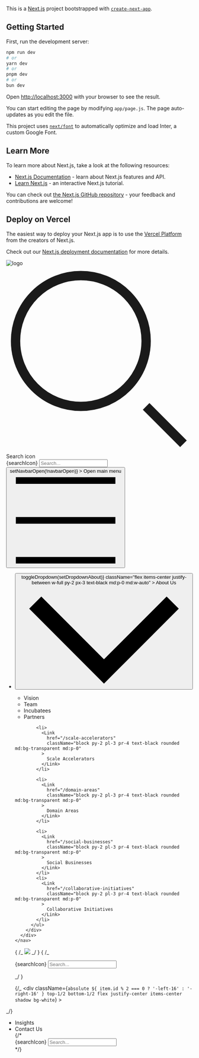 This is a [Next.js](https://nextjs.org/) project bootstrapped with [`create-next-app`](https://github.com/vercel/next.js/tree/canary/packages/create-next-app).

## Getting Started

First, run the development server:

```bash
npm run dev
# or
yarn dev
# or
pnpm dev
# or
bun dev
```

Open [http://localhost:3000](http://localhost:3000) with your browser to see the result.

You can start editing the page by modifying `app/page.js`. The page auto-updates as you edit the file.

This project uses [`next/font`](https://nextjs.org/docs/basic-features/font-optimization) to automatically optimize and load Inter, a custom Google Font.

## Learn More

To learn more about Next.js, take a look at the following resources:

- [Next.js Documentation](https://nextjs.org/docs) - learn about Next.js features and API.
- [Learn Next.js](https://nextjs.org/learn) - an interactive Next.js tutorial.

You can check out [the Next.js GitHub repository](https://github.com/vercel/next.js/) - your feedback and contributions are welcome!

## Deploy on Vercel

The easiest way to deploy your Next.js app is to use the [Vercel Platform](https://vercel.com/new?utm_medium=default-template&filter=next.js&utm_source=create-next-app&utm_campaign=create-next-app-readme) from the creators of Next.js.

Check out our [Next.js deployment documentation](https://nextjs.org/docs/deployment) for more details.

<nav className="" data-aos="fade-down">
      <div className="max-w-screen-xl flex flex-wrap items-center justify-between mx-auto p-2 md:p-0">
        <Link
          href="/"
          className="flex items-center space-x-3 rtl:space-x-reverse"
        >
          <Image
            src="/logo.png"
            width={80}
            height={30}
            alt="logo"
            className="ps-2"
          />
        </Link>
        <div className="flex md:order-2">
          <div className="relative md:block">
            <div className="absolute inset-y-0 start-0 flex items-center ps-3 pointer-events-none">
              <svg
                className="w-4 h-4 text-gray-500 dark:text-gray-400"
                aria-hidden="true"
                xmlns="http://www.w3.org/2000/svg"
                fill="none"
                viewBox="0 0 20 20"
              >
                <path
                  stroke="currentColor"
                  strokeLinecap="round"
                  strokeLinejoin="round"
                  strokeWidth="2"
                  d="m19 19-4-4m0-7A7 7 0 1 1 1 8a7 7 0 0 1 14 0Z"
                />
              </svg>
              <span className="sr-only">Search icon</span>
            </div>
            <div className="search-container relative me-1 w-12 h-12 bg-white border-4 border-white rounded-full p-1 transform transition-all duration-1000 ease-in-out hover:w-[200px] cursor-pointer group">
              <span className="search-icon absolute top-0 right-0 w-10 h-10 text-cms-primary flex items-center justify-center rounded-full text-2xl transition-all duration-1000 ease-in-out group-hover:bg-purple-700 group-hover:text-white">
                {searchIcon}
              </span>
              <input
                type="text"
                id="search-navbar"
                className="search-input border absolute top-0 left-0 w-full h-10 text-sm text-gray-900 rounded-full p-0 pl-5 focus:ring-blue-500 focus:border-blue-500 dark:bg-gray-700 dark:placeholder-gray-400 dark:text-white hidden"
                placeholder="Search..."
              />
            </div>
          </div>
          <button
            data-collapse-toggle="navbar-search"
            type="button"
            className="inline-flex items-center p-2 justify-center text-sm text-gray-500 rounded-lg md:hidden hover:bg-gray-100 focus:outline-none focus:ring-2 focus:ring-gray-200 dark:text-gray-400 dark:hover:bg-gray-700 dark:focus:ring-gray-600"
            aria-controls="navbar-search"
            aria-expanded="false"
            onClick={() => setNavbarOpen(!navbarOpen)}
          >
            <span className="sr-only">Open main menu</span>
            <svg
              className="w-5 h-5"
              aria-hidden="true"
              xmlns="http://www.w3.org/2000/svg"
              fill="none"
              viewBox="0 0 17 14"
            >
              <path
                stroke="currentColor"
                strokeLinecap="round"
                strokeLinejoin="round"
                strokeWidth="2"
                d="M1 1h15M1 7h15M1 13h15"
              />
            </svg>
          </button>
        </div>
        <div
          className={`${
            navbarOpen ? "block" : "hidden"
          } w-full md:block md:w-auto md:border-x-2 md:px-36 md:py-4`}
          id="navbar-dropdown"
        >
          <ul className="flex flex-col font-medium p-4 md:p-0 mt-4 md:space-x-8 rtl:space-x-reverse md:flex-row md:items-center md:mt-0">
            <li className="relative">
              <button
                id="dropdownNavbarLink"
                onClick={() => toggleDropdown(setDropdownAbout)}
                className="flex items-center justify-between w-full py-2 px-3 text-black md:p-0 md:w-auto"
              >
                About Us
                <svg
                  className={`w-2.5 h-2.5 ms-2.5 transform transition-transform duration-300 ${
                    dropdownAbout ? "rotate-180" : ""
                  }`}
                  aria-hidden="true"
                  xmlns="http://www.w3.org/2000/svg"
                  fill="none"
                  viewBox="0 0 10 6"
                >
                  <path
                    stroke="currentColor"
                    strokeLinecap="round"
                    strokeLinejoin="round"
                    strokeWidth="2"
                    d="m1 1 4 4 4-4"
                  />
                </svg>
              </button>
              <div
                id="dropdownNavbar"
                className={`z-10 ${
                  dropdownAbout ? "block" : "hidden"
                } absolute font-normal bg-white divide-y divide-gray-100 rounded-lg shadow w-44 dark:bg-gray-700 dark:divide-gray-600`}
              >
                <ul
                  className="py-2 text-sm text-gray-700 dark:text-gray-400"
                  aria-labelledby="dropdownLargeButton"
                  onClick={closeAllDropdowns}
                >
                  <li>
                    <Link
                      href="/about-us/vision"
                      className="block px-4 py-2 hover:bg-gray-100 dark:hover:bg-gray-600 dark:hover:text-white"
                    >
                      Vision
                    </Link>
                  </li>
                  <li>
                    <Link
                      href="/about-us/team"
                      className="block px-4 py-2 hover:bg-gray-100 dark:hover:bg-gray-600 dark:hover:text-white"
                    >
                      Team
                    </Link>
                  </li>
                  <li>
                    <Link
                      href="/about-us/incubatees"
                      className="block px-4 py-2 hover:bg-gray-100 dark:hover:bg-gray-600 dark:hover:text-white"
                    >
                      Incubatees
                    </Link>
                  </li>
                  <li>
                    <Link
                      href="/about-us/partners"
                      className="block px-4 py-2 hover:bg-gray-100 dark:hover:bg-gray-600 dark:hover:text-white"
                    >
                      Partners
                    </Link>
                  </li>
                </ul>
              </div>
            </li>

            <li>
              <Link
                href="/scale-accelerators"
                className="block py-2 pl-3 pr-4 text-black rounded md:bg-transparent md:p-0"
              >
                Scale Accelerators
              </Link>
            </li>

            <li>
              <Link
                href="/domain-areas"
                className="block py-2 pl-3 pr-4 text-black rounded md:bg-transparent md:p-0"
              >
                Domain Areas
              </Link>
            </li>

            <li>
              <Link
                href="/social-businesses"
                className="block py-2 pl-3 pr-4 text-black rounded md:bg-transparent md:p-0"
              >
                Social Businesses
              </Link>
            </li>
            <li>
              <Link
                href="/collaborative-initiatives"
                className="block py-2 pl-3 pr-4 text-black rounded md:bg-transparent md:p-0"
              >
                Collaborative Initiatives
              </Link>
            </li>
          </ul>
        </div>
      </div>
    </nav>

{
/_ <Image
          src="/socialBusinesses/banner.png"
          width={1366}
          height={340}
          className="w-full"
        /> _/
}
{
/\_ <div className="search-container relative me-1 w-12 h-12 bg-white border-4 border-white rounded-full p-1 transform transition-all duration-1000 ease-in-out hover:w-[200px] cursor-pointer group">
<span className="search-icon absolute top-0 right-0 w-10 h-10 text-cms-primary flex items-center justify-center rounded-full text-2xl transition-all duration-1000 ease-in-out group-hover:bg-purple-700 group-hover:text-white">
{searchIcon}
</span>
<input
            type="text"
            id="search-navbar"
            className="search-input border absolute top-0 left-0 w-full h-10 text-sm text-gray-900 rounded-full p-0 pl-5 focus:ring-blue-500 focus:border-blue-500 dark:bg-gray-700 dark:placeholder-gray-400 dark:text-white hidden"
            placeholder="Search..."
          />

</div> _/
}

{/\_ <div
className={`absolute ${
                      item.id % 2 === 0 ? '-left-16' : '-right-16'
                    } top-1/2 bottom-1/2 flex justify-center items-center shadow bg-white`} >
<Image src={item.logoUrl} width={125} height={30} alt="" />

</div> _/}

<div className="max-w-screen-xl mx-auto hidden md:flex justify-end w-full py-3">
        <ul className="flex items-center md:space-x-8">
          <li>
            <Link
              href="/insights"
              className="block py-2 pl-3 pr-4 text-white rounded md:bg-transparent md:p-0"
            >
              Insights
            </Link>
          </li>
          <li>
            <Link
              href="/contact-us"
              className="block py-2 pl-3 pr-4 text-white rounded md:bg-transparent md:p-0"
            >
              Contact Us
            </Link>
          </li>
          {/* <div className="search-container relative me-1 w-10 h-10 rounded-full p-1 transform transition-all duration-1000 ease-in-out hover:w-[200px] cursor-pointer group">
            <span className="search-icon absolute top-0 right-0 w-10 h-10 text-white flex items-center justify-center rounded-full text-2xl transition-all duration-1000 ease-in-out group-hover:bg-purple-700 group-hover:text-white">
              {searchIcon}
            </span>
            <input
              type="text"
              id="search-navbar"
              className="search-input border absolute top-0 left-0 w-full h-10 text-sm text-gray-900 rounded-full p-0 pl-5 focus:ring-blue-500 focus:border-blue-500 dark:bg-gray-700 dark:placeholder-gray-400 dark:text-white hidden"
              placeholder="Search..."
            />
          </div> */}
        </ul>
      </div>
